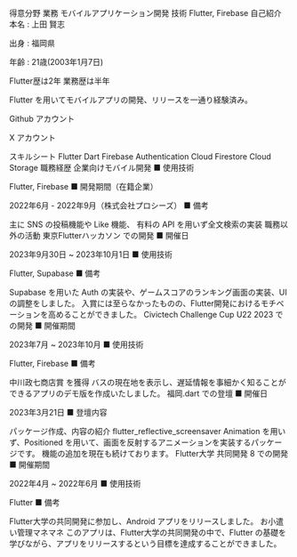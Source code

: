 得意分野
業務	モバイルアプリケーション開発
技術	Flutter, Firebase
自己紹介
本名 : 上田 賢志

出身 : 福岡県

年齢 : 21歳(2003年1月7日)

Flutter歴は2年
業務歴は半年

Flutter を用いてモバイルアプリの開発、リリースを一通り経験済み。

Github アカウント

X アカウント

スキルシート
Flutter
Dart
Firebase
Authentication
Cloud Firestore
Cloud Storage
職務経歴
企業向けモバイル開発
■ 使用技術

Flutter, Firebase
■ 開発期間（在籍企業）

2022年6月 - 2022年9月（株式会社プロシーズ）
■ 備考

主に SNS の投稿機能や Like 機能、 有料の API を用いず全文検索の実装
職務以外の活動
東京Flutterハッカソン での開発
■ 開催日

2023年9月30日 ~ 2023年10月1日
■ 使用技術

Flutter, Supabase
■ 備考

Supabase を用いた Auth の実装や、ゲームスコアのランキング画面の実装、UI の調整をしました。
入賞には至らなかったものの、Flutter開発におけるモチベーションを高めることができました。
Civictech Challenge Cup U22 2023 での開発
■ 開催期間

2023年7月 ~ 2023年10月
■ 使用技術

Flutter, Firebase
■ 備考

中川政七商店賞 を獲得
バスの現在地を表示し、遅延情報を事細かく知ることができるアプリのデモ版を作成いたしました。
福岡.dart での登壇
■ 開催日

2023年3月21日
■ 登壇内容

パッケージ作成、内容の紹介
flutter_reflective_screensaver
Animation を用いず、Positioned を用いて、画面を反射するアニメーションを実装するパッケージです。 機能の追加を現在も続けております。
Flutter大学 共同開発 8 での開発
■ 開催期間

2022年4月 ~ 2022年6月
■ 使用技術

Flutter
■ 備考

Flutter大学の共同開発に参加し、Android アプリをリリースしました。
お小遣い管理マネマネ
このアプリは、Flutter大学の共同開発の中で、Flutter の基礎を学びながら、アプリをリリースするという目標を達成することができました。
